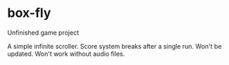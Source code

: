 # box-fly
Unfinished game project

A simple infinite scroller. Score system breaks after a single run. Won't be updated. Won't work without audio files.
